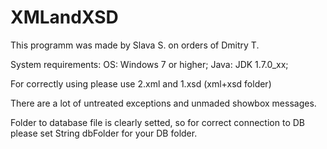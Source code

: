 # XMLandXSD

This programm was made by Slava S. on orders of Dmitry T.

System requirements:
OS: Windows 7 or higher;
Java: JDK 1.7.0_xx;

For correctly using please use 2.xml and 1.xsd (xml+xsd folder)

There are a lot of untreated exceptions and unmaded showbox messages.

Folder to database file is clearly setted, so for correct connection to DB please set String dbFolder for your DB folder.
